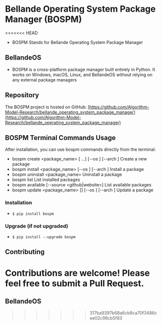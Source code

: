 # Bellande Operating System Package Manager (BOSPM)
<<<<<<< HEAD
- BOSPM Stands for Bellande Operating System Package Manager

## BellandeOS
- BOSPM is a cross-platform package manager built entirely in Python. It works on Windows, macOS, Linux, and BellandeOS without relying on any external package managers

## Repository

The BOSPM project is hosted on GitHub: [https://github.com/Algorithm-Model-Research/bellande_operating_system_package_manager](https://github.com/Algorithm-Model-Research/bellande_operating_system_package_manager)


## BOSPM Terminal Commands Usage
After installation, you can use bospm commands directly from the terminal:

- bospm create <package_name> <version> <file1> [<file2> ...] [--os <os>] [--arch <arch>]  Create a new package
- bospm install <package_name> <version> [--os <os>] [--arch <arch>]                       Install a package
- bospm uninstall <package_name>                                                           Uninstall a package
- bospm list                                                                               List installed packages
- bospm available [--source <github|website>]                                              List available packages
- bospm update <package_name> [<version>] [--os <os>] [--arch <arch>]                      Update a package

### Installation
- `$ pip install bospm`

### Upgrade (if not upgraded)
- `$ pip install --upgrade bospm`

## Contributing
Contributions are welcome! Please feel free to submit a Pull Request.
=======

## BellandeOS
>>>>>>> 317ba9397b68a6cb8ca70f3486cee02c98cb5f83
